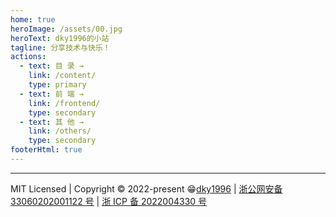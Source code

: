 ```yaml
---
home: true
heroImage: /assets/00.jpg
heroText: dky1996的小站
tagline: 分享技术与快乐！
actions:
  - text: 目 录 →
    link: /content/
    type: primary
  - text: 前 端 →
    link: /frontend/
    type: secondary
  - text: 其 他 →
    link: /others/
    type: secondary
footerHtml: true
---
```


---

MIT Licensed | Copyright © 2022-present :grin:[dky1996](https://github.com/dky1996) | [浙公网安备 33060202001122 号](http://www.beian.gov.cn/portal/registerSystemInfo?recordcode=33060202001122) | [浙 ICP 备 2022004330 号](https://beian.miit.gov.cn/)

